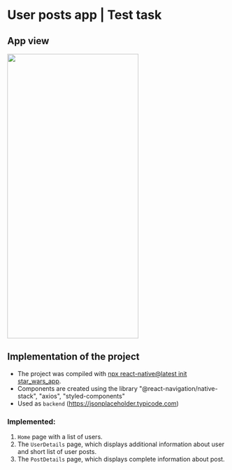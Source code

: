 # User posts app | Test task

## App view

 <img src="./star_wars_app/assets/StarWarsVideo.gif" width="300" height="650">

## Implementation of the project

- The project was compiled with [npx react-native@latest init star_wars_app](https://reactnative.dev/docs/environment-setup).
- Components are created using the library
  "@react-navigation/native-stack", "axios", "styled-components"
- Used as `backend` (https://jsonplaceholder.typicode.com)

### Implemented:

1. `Home` page with a list of users.
2. The `UserDetails` page, which displays additional information about user and short list of user posts.
3. The `PostDetails` page, which displays complete information about post. 
